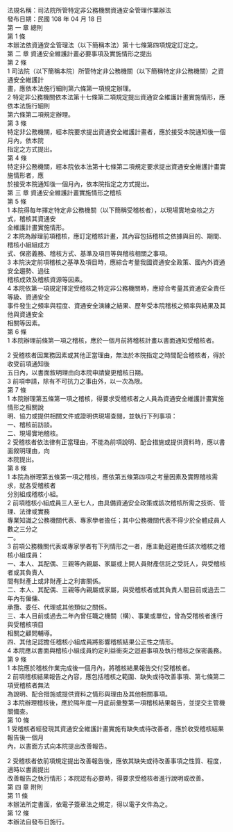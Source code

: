 法規名稱：司法院所管特定非公務機關資通安全管理作業辦法  
發布日期：民國 108 年 04 月 18 日  
第 一 章 總則  
第 1 條  
本辦法依資通安全管理法（以下簡稱本法）第十七條第四項規定訂定之。  
第 二 章 資通安全維護計畫必要事項及實施情形之提出  
第 2 條  
1 司法院（以下簡稱本院）所管特定非公務機關（以下簡稱特定非公務機關）之資通安全維護計  
畫，應依本法施行細則第六條第一項規定辦理。  
2 特定非公務機關依本法第十七條第二項規定提出資通安全維護計畫實施情形，應依本法施行細則  
第六條第二項規定辦理。  
第 3 條  
特定非公務機關，經本院要求提出資通安全維護計畫者，應於接受本院通知後一個月內，依本院  
指定之方式提出。  
第 4 條  
特定非公務機關，經本院依本法第十七條第二項規定要求提出資通安全維護計畫實施情形者，應  
於接受本院通知後一個月內，依本院指定之方式提出。  
第 三 章 資通安全維護計畫實施情形之稽核  
第 5 條  
1 本院得每年擇定特定非公務機關（以下簡稱受稽核者），以現場實地查核之方式，稽核其資通安  
全維護計畫實施情形。  
2 本院為辦理前項稽核，應訂定稽核計畫，其內容包括稽核之依據與目的、期間、稽核小組組成方  
式、保密義務、稽核方式、基準及項目等與稽核相關之事項。  
3 本院決定前項稽核之基準及項目時，應綜合考量我國資通安全政策、國內外資通安全趨勢、過往  
稽核成效及稽核資源等因素。  
4 本院依第一項規定擇定受稽核之特定非公務機關時，應綜合考量其資通安全責任等級、資通安全  
事件發生之頻率與程度、資通安全演練之結果、歷年受本院稽核之頻率與結果及其他與資通安全  
相關等因素。  
第 6 條  
1 本院辦理前條第一項之稽核，應於一個月前將稽核計畫以書面通知受稽核者。  


2 受稽核者因業務因素或其他正當理由，無法於本院指定之時間配合稽核者，得於收受前項通知後  
五日內，以書面敘明理由向本院申請變更稽核日期。  
3 前項申請，除有不可抗力之事由外，以一次為限。  
第 7 條  
1 本院辦理第五條第一項之稽核，得要求受稽核者之人員為資通安全維護計畫實施情形之相關說  
明、協力或提供相關文件或證明供現場查閱，並執行下列事項：  
一、稽核前訪談。  
二、現場實地稽核。  
2 受稽核者依法律有正當理由，不能為前項說明、配合措施或提供資料時，應以書面敘明理由，向  
本院提出。  
第 8 條  
1 本院為辦理第五條第一項之稽核，應依第五條第四項之考量因素及實際稽核需求，就各受稽核者  
分別組成稽核小組。  
2 前項稽核小組成員三人至七人，由具備資通安全政策或該次稽核所需之技術、管理、法律或實務  
專業知識之公務機關代表、專家學者擔任；其中公務機關代表不得少於全體成員人數之三分之  
一。  
3 前項公務機關代表或專家學者有下列情形之一者，應主動迴避擔任該次稽核之稽核小組成員：  
一、本人、其配偶、三親等內親屬、家屬或上開人員財產信託之受託人，與受稽核者或其負責人  
間有財產上或非財產上之利害關係。  
二、本人、其配偶、三親等內親屬或家屬，與受稽核者或其負責人間目前或過去二年內有僱傭、  
承攬、委任、代理或其他類似之關係。  
三、本人目前或過去二年內曾任職之機關（構）、事業或單位，曾為受稽核者進行與受稽核項目  
相關之顧問輔導。  
四、其他足認擔任稽核小組成員將影響稽核結果公正性之情形。  
4 本院應以書面與稽核小組成員約定利益衝突之迴避事項及執行稽核之保密義務。  
第 9 條  
1 本院應於稽核作業完成後一個月內，將稽核結果報告交付受稽核者。  
2 前項稽核結果報告之內容，應包括稽核之範圍、缺失或待改善事項、第七條第二項受稽核者無法  
為說明、配合措施或提供資料之情形與理由及其他相關事項。  
3 本院辦理稽核後，應於隔年度一月底前彙整第一項稽核結果報告，並提交主管機關備查。  
第 10 條  
1 受稽核者經發現其資通安全維護計畫實施有缺失或待改善者，應於收受稽核結果報告後一個月  
內，以書面方式向本院提出改善報告。  


2 受稽核者依前項規定提出改善報告後，應依其缺失或待改善事項之性質、程度，適時以書面提出  
改善報告之執行情形；本院認有必要時，得要求受稽核者進行說明或改善。  
第 四 章 附則  
第 11 條  
本辦法所定書面，依電子簽章法之規定，得以電子文件為之。  
第 12 條  
本辦法自發布日施行。  


